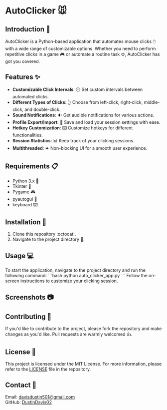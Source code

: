 # AutoClicker :mouse:

## Introduction :book:
AutoClicker is a Python-based application that automates mouse clicks :computer_mouse: with a wide range of customizable options. Whether you need to perform repetitive clicks in a game :video_game: or automate a routine task :gear:, AutoClicker has got you covered.

## Features :sparkles:
- **Customizable Click Intervals**: :clock10: Set custom intervals between automated clicks.
- **Different Types of Clicks**: :point_up_2: Choose from left-click, right-click, middle-click, and double-click.
- **Sound Notifications**: :sound: Get audible notifications for various actions.
- **Profile Export/Import**: :floppy_disk: Save and load your session settings with ease.
- **Hotkey Customization**: :keyboard: Customize hotkeys for different functionalities.
- **Session Statistics**: :bar_chart: Keep track of your clicking sessions.
- **Multithreaded**: :fast_forward: Non-blocking UI for a smooth user experience.

## Requirements :clipboard:
- Python 3.x :snake:
- Tkinter :art:
- Pygame :video_game:
- pyautogui :robot:
- keyboard :keyboard:

## Installation :wrench:
1. Clone this repository :octocat:.
2. Navigate to the project directory :file_folder:.

## Usage :computer:
To start the application, navigate to the project directory and run the following command:
\```bash
python auto_clicker_app.py
\```
Follow the on-screen instructions to customize your clicking session.

## Screenshots :camera:

## Contributing :handshake:
If you'd like to contribute to the project, please fork the repository and make changes as you'd like. Pull requests are warmly welcomed :+1:.

## License :page_facing_up:
This project is licensed under the MIT License. For more information, please refer to the [LICENSE](LICENSE) file in the repository.

## Contact :e-mail:
Email: davisdustin501@gmail.com  
GitHub: [DustinDavis02](https://github.com/DustinDavis02)
